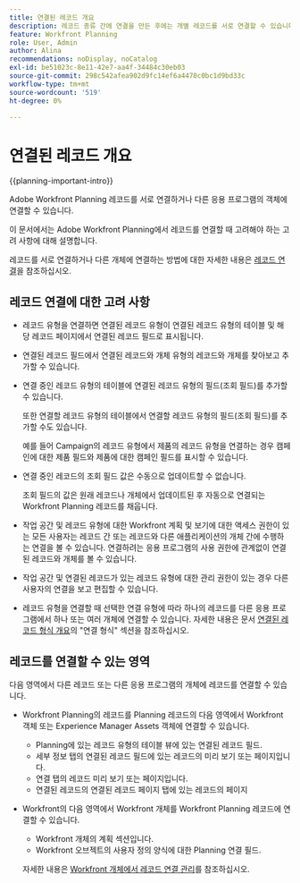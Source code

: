 ```yaml
---
title: 연결된 레코드 개요
description: 레코드 종류 간에 연결을 만든 후에는 개별 레코드를 서로 연결할 수 있습니다. 이 문서에서는 Adobe Workfront Planning에서 레코드를 연결할 때 고려해야 하는 고려 사항에 대해 설명합니다.
feature: Workfront Planning
role: User, Admin
author: Alina
recommendations: noDisplay, noCatalog
exl-id: be51023c-8e11-42e7-aa4f-34484c30eb03
source-git-commit: 298c542afea902d9fc14ef6a4470c0bc1d9bd33c
workflow-type: tm+mt
source-wordcount: '519'
ht-degree: 0%

---
```


# 연결된 레코드 개요

<!--<span class="preview">The highlighted information on this page refers to functionality not yet generally available. It is available only in the Preview environment for all customers. After the monthly releases to Production, the same features are also available in the Production environment for customers who enabled fast releases. </span>   

<span class="preview">For information about fast releases, see [Enable or disable fast releases for your organization](/help/quicksilver/administration-and-setup/set-up-workfront/configure-system-defaults/enable-fast-release-process.md).</span>  -->

{{planning-important-intro}}

Adobe Workfront Planning 레코드를 서로 연결하거나 다른 응용 프로그램의 객체에 연결할 수 있습니다.

이 문서에서는 Adobe Workfront Planning에서 레코드를 연결할 때 고려해야 하는 고려 사항에 대해 설명합니다.

레코드를 서로 연결하거나 다른 개체에 연결하는 방법에 대한 자세한 내용은 [레코드 연결](/help/quicksilver/planning/records/connect-records.md)을 참조하십시오.


## 레코드 연결에 대한 고려 사항

* 레코드 유형을 연결하면 연결된 레코드 유형이 연결된 레코드 유형의 테이블 및 해당 레코드 페이지에서 연결된 레코드 필드로 표시됩니다.
* 연결된 레코드 필드에서 연결된 레코드와 개체 유형의 레코드와 개체를 찾아보고 추가할 수 있습니다.
* 연결 중인 레코드 유형의 테이블에 연결된 레코드 유형의 필드(조회 필드)를 추가할 수 있습니다.

  또한 연결할 레코드 유형의 테이블에서 연결할 레코드 유형의 필드(조회 필드)를 추가할 수도 있습니다.

  예를 들어 Campaign의 레코드 유형에서 제품의 레코드 유형을 연결하는 경우 캠페인에 대한 제품 필드와 제품에 대한 캠페인 필드를 표시할 수 있습니다.
* 연결 중인 레코드의 조회 필드 값은 수동으로 업데이트할 수 없습니다.

  조회 필드의 값은 원래 레코드나 개체에서 업데이트된 후 자동으로 연결되는 Workfront Planning 레코드를 채웁니다.

* 작업 공간 및 레코드 유형에 대한 Workfront 계획 및 보기에 대한 액세스 권한이 있는 모든 사용자는 레코드 간 또는 레코드와 다른 애플리케이션의 개체 간에 수행하는 연결을 볼 수 있습니다. 연결하려는 응용 프로그램의 사용 권한에 관계없이 연결된 레코드와 개체를 볼 수 있습니다.
* 작업 공간 및 연결된 레코드가 있는 레코드 유형에 대한 관리 권한이 있는 경우 다른 사용자의 연결을 보고 편집할 수 있습니다.
* 레코드 유형을 연결할 때 선택한 연결 유형에 따라 하나의 레코드를 다른 응용 프로그램에서 하나 또는 여러 개체에 연결할 수 있습니다. 자세한 내용은 문서 [연결된 레코드 형식 개요](/help/quicksilver/planning/architecture/connect-record-types-overview.md)의 &quot;연결 형식&quot; 섹션을 참조하십시오.

## 레코드를 연결할 수 있는 영역

다음 영역에서 다른 레코드 또는 다른 응용 프로그램의 개체에 레코드를 연결할 수 있습니다.

* Workfront Planning의 레코드를 Planning 레코드의 다음 영역에서 Workfront 객체 또는 Experience Manager Assets 객체에 연결할 수 있습니다.

   * Planning에 있는 레코드 유형의 테이블 뷰에 있는 연결된 레코드 필드.
   * 세부 정보 탭의 연결된 레코드 필드에 있는 레코드의 미리 보기 또는 페이지입니다.
   * 연결 탭의 레코드 미리 보기 또는 페이지입니다.
   * 연결된 레코드의 연결된 레코드 페이지 탭에 있는 레코드의 페이지

* Workfront의 다음 영역에서 Workfront 개체를 Workfront Planning 레코드에 연결할 수 있습니다.

   * Workfront 개체의 계획 섹션입니다.
   * Workfront 오브젝트의 사용자 정의 양식에 대한 Planning 연결 필드.

  자세한 내용은 [Workfront 개체에서 레코드 연결 관리](/help/quicksilver/planning/records/manage-records-in-planning-section.md)를 참조하십시오.
